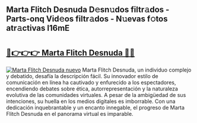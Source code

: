 ## Marta Flitch Desnuda D𝚎sn𝚞dos filtr𝚊dos - Parts-onq Vid𝚎os filtr𝚊dos - N𝚞evas f𝚘tos atr𝚊ctivas l16mE

# <h2><a href="http://mb3gib0.tromn.icu/?c=Marta+Flitch+Desnuda">🔗👉👉👉 Marta Flitch Desnuda 🔗🔗</a></h2>

[![Marta Flitch Desnuda nuevo](https://i.imgur.com/pEAQMta.gif)](http://mb3gib0.tromn.icu/?c=Marta+Flitch+Desnuda)
Marta Flitch Desnuda, un individuo complejo y debatido, desafía la descripción fácil. Su innovador estilo de comunicación en línea ha cautivado y enfurecido a los espectadores, encendiendo debates sobre ética, autorrepresentación y la naturaleza evolutiva de las comunidades virtuales. A pesar de la ambigüedad de sus intenciones, su huella en los medios digitales es imborrable. Con una dedicación inquebrantable y un encanto innegable, el progreso de Marta Flitch Desnuda en el panorama virtual es imparable.
